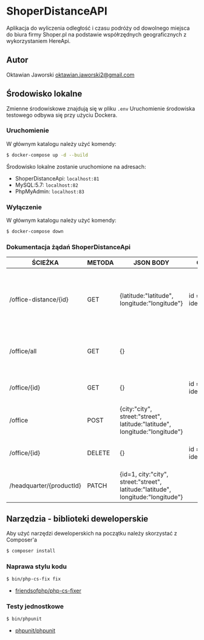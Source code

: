 # ShoperDistanceAPI
Aplikacja do wyliczenia odległość i czasu podróży od dowolnego miejsca do biura firmy Shoper.pl na podstawie współrzędnych geograficznych
z wykorzystaniem HereApi.

## Autor
Oktawian Jaworski
oktawian.jaworski2@gmail.com

## Środowisko lokalne
Zmienne środowiskowe znajdują się w pliku `.env`
Uruchomienie środowiska testowego odbywa się przy użyciu Dockera.

### Uruchomienie
W głównym katalogu należy użyć komendy:
```bash
$ docker-compose up -d --build
```

Środowisko lokalne zostanie uruchomione na adresach:
- ShoperDistanceApi: `localhost:81`
- MySQL:5.7: `localhost:82`
- PhpMyAdmin: `localhost:83`

### Wyłączenie
W głównym katalogu należy użyć komendy:
```bash
$ docker-compose down
```

### Dokumentacja żądań ShoperDistanceApi

|           ŚCIEŻKA        |  METODA |                                  JSON BODY                                     |         QUERY       |                     OPIS
|--------------------------|---------|--------------------------------------------------------------------------------|---------------------|--------------------------------------------------
| /office-distance/{id}    |  GET    |               {latitude:"latitude", longitude:"longitude"}                     |  id = identyfikator |Wyliczenie odległości i czasu podróży od dowolnego miejsca do biura firmy Shoper.pl
| /office/all              |  GET    |                                     {}                                         |                     |Pobranie wszystkich biur zapisanych w bazie danych
| /office/{id}             |  GET    |                                     {}                                         |  id = identyfikator |Pobranie biura na podstawie identyfikatora
| /office                  |  POST   |{city:"city", street:"street", latitude:"latitude", longitude:"longitude"}      |                     |Dodanie nowego adresu biura
| /office/{id}             |  DELETE |                                     {}                                         |  id = identyfikator |Usunięcie adresu biura na podstawie identyfikatora
| /headquarter/{productId} |  PATCH  |{id=1, city:"city", street:"street", latitude:"latitude", longitude:"longitude"}|                     |Edycja adresu już isniejącego biura

## Narzędzia - biblioteki deweloperskie
Aby użyć narzędzi deweloperskich na początku należy skorzystać z Composer'a
```bash
$ composer install
```

### Naprawa stylu kodu
```bash
$ bin/php-cs-fix fix
```
- [friendsofphp/php-cs-fixer](https://packagist.org/packages/friendsofphp/php-cs-fixer)

### Testy jednostkowe
```bash
$ bin/phpunit
```
- [phpunit/phpunit](https://packagist.org/packages/phpunit/phpunit)
